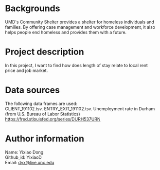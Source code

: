 # Backgrounds
UMD's Community Shelter provides a shelter for homeless individuals and families. By offering case management and workforce development, it also helps people end homeless and provides them with a future.

# Project description
In this project, I want to find how does length of stay relate to local rent price and job market.

# Data sources
The following data frames are used:  
CLIENT_191102.tsv. 
ENTRY_EXIT_191102.tsv. 
Unemployment rate in Durham (from U.S. Bureau of Labor Statistics) https://fred.stlouisfed.org/series/DURH537URN


# Author information
Name: Yixiao Dong  
Github_id: YixiaoD  
Email: dyx@live.unc.edu

